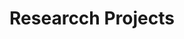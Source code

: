 ---
title: "Researcch Projects"
linkTitle: "Research"
weight: 10
type: docs
menu:
  main:
    weight: 10
---